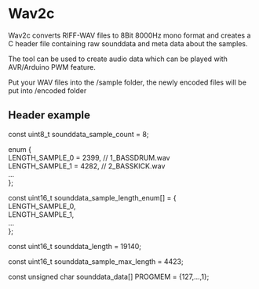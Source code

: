 # Wav2c

Wav2c converts RIFF-WAV files to 8Bit 8000Hz mono format and creates a C header file containing raw sounddata
and meta data about the samples.
  
The tool can be used to create audio data which can be played with AVR/Arduino PWM feature.  
  
Put your WAV files into the /sample folder, the newly encoded files will be put into /encoded folder


## Header example

	 
const uint8_t sounddata_sample_count = 8;

enum {<br>
	LENGTH_SAMPLE_0 = 2399,	// 1_BASSDRUM.wav<br>
	LENGTH_SAMPLE_1 = 4282,	// 2_BASSKICK.wav<br>
	...<br>
};<br>
		
const uint16_t sounddata_sample_length_enum[] = { <br>
	LENGTH_SAMPLE_0,<br>
	LENGTH_SAMPLE_1,<br>
	...<br>
};<br>
		
const uint16_t sounddata_length = 19140;
		
const uint16_t sounddata_sample_max_length = 4423;
		
const unsigned char sounddata_data[] PROGMEM = {127,...,1};
 
